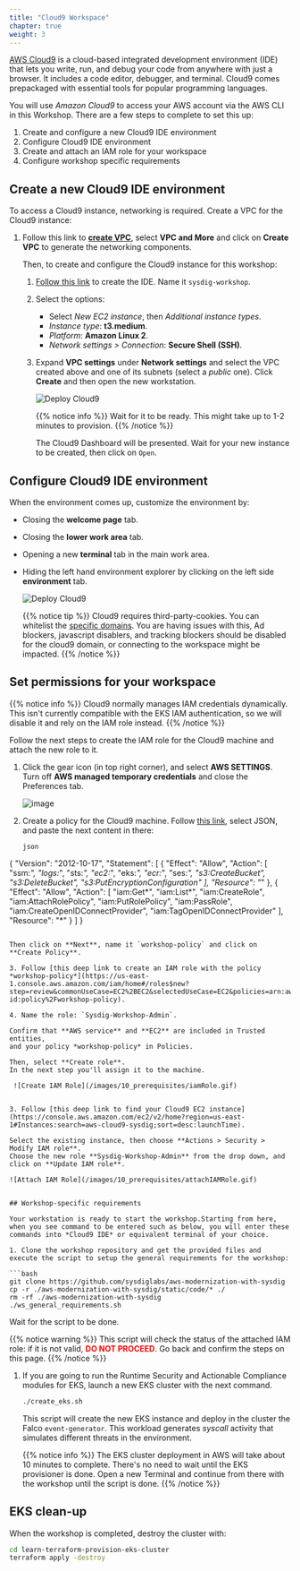```yaml
---
title: "Cloud9 Workspace"
chapter: true
weight: 3
---
```


[AWS Cloud9](https://aws.amazon.com/cloud9/) is a cloud-based integrated development environment (IDE)
that lets you write, run, and debug your code from anywhere with just a browser.
It includes a code editor, debugger, and terminal. Cloud9 comes prepackaged with essential tools for popular programming languages.

You will use _Amazon Cloud9_ to access your AWS account via the AWS CLI in this Workshop. There are a few steps to complete to set this up:

1. Create and configure a new Cloud9 IDE environment
2. Configure Cloud9 IDE environment
3. Create and attach an IAM role for your workspace
4. Configure workshop specific requirements


## Create a new Cloud9 IDE environment

To access a Cloud9 instance, networking is required.
Create a VPC for the Cloud9 instance:

1. Follow this link to
   [**create VPC**](https://us-east-1.console.aws.amazon.com/vpc/home?region=us-east-1#CreateVpc:createMode=vpcWithResources),
   select **VPC and More** 
   and click on **Create VPC** to generate the networking components.

   Then, to create and configure the Cloud9 instance for this workshop:

      1. [Follow this link](https://us-east-1.console.aws.amazon.com/cloud9control/home?region=us-east-1#/create/)
         to create the IDE. Name it `sysdig-workshop`.

      2. Select the options:
          - Select *New EC2 instance*, then *Additional instance types*.
          - *Instance type*: **t3.medium**.
          - *Platform*: **Amazon Linux 2**.
          - *Network settings > Connection*: **Secure Shell (SSH)**.

      3. Expand **VPC settings** under **Network settings**
         and select the VPC created above
         and one of its subnets (select a *public* one).
         Click **Create** and then open the new workstation.

          ![Deploy Cloud9](/images/10_prerequisites/cloud9.gif)

          {{% notice info %}}
Wait for it to be ready. This might take up to 1-2 minutes to provision.
{{% /notice %}}

         The Cloud9 Dashboard will be presented. Wait for your new instance to be created,
         then click on `Open`.
         

## Configure Cloud9 IDE environment

When the environment comes up, customize the environment by:

  - Closing the **welcome page** tab.
  - Closing the **lower work area** tab.
  - Opening a new **terminal** tab in the main work area.
  - Hiding the left hand environment explorer
   by clicking on the left side **environment** tab.

    ![Deploy Cloud9](/images/10_prerequisites/cloud9config.gif)


    {{% notice tip %}}
Cloud9 requires third-party-cookies. You can whitelist the [specific domains]( https://docs.aws.amazon.com/cloud9/latest/user-guide/troubleshooting.html#troubleshooting-env-loading).  You are having issues with this, Ad blockers, javascript disablers, and tracking blockers should be disabled for the cloud9 domain, or connecting to the workspace might be impacted.
{{% /notice %}}


## Set permissions for your workspace

{{% notice info %}}
Cloud9 normally manages IAM credentials dynamically. This isn't currently compatible with
the EKS IAM authentication, so we will disable it and rely on the IAM role instead.
{{% /notice %}}

Follow the next steps to create the IAM role for the Cloud9 machine
and attach the new role to it.

1. Click the gear icon (in top right corner),
   and select **AWS SETTINGS**. Turn off **AWS managed temporary credentials** and close the Preferences tab.
   
   ![image](/images/10_prerequisites/iamRoleWorkspace.gif)

2. Create a policy for the Cloud9 machine. Follow [this link](https://us-east-1.console.aws.amazon.com/iamv2/home?region=eu-central-1#/policies/create?step=addPermissions), select JSON, and paste the next content in there:

   ```
   json
{
    "Version": "2012-10-17",
    "Statement": [
        {
            "Effect": "Allow",
            "Action": [
                "ssm:*",
                "logs:*",
                "sts:*",
                "ec2:*",
                "eks:*",
                "ecr:*",
                "ses:*",
                "s3:CreateBucket",
                "s3:DeleteBucket",
                "s3:PutEncryptionConfiguration"
            ],
            "Resource": "*"
        },
        {
            "Effect": "Allow",
            "Action": [
                "iam:Get*",
                "iam:List*",
                "iam:CreateRole",
                "iam:AttachRolePolicy",
                "iam:PutRolePolicy",
                "iam:PassRole",
                "iam:CreateOpenIDConnectProvider",
                "iam:TagOpenIDConnectProvider"
            ],
            "Resource": "*"
        }
    ]
}
   ```

   Then click on **Next**, name it `workshop-policy` and click on **Create Policy**.

3. Follow [this deep link to create an IAM role with the policy *workshop-policy*](https://us-east-1.console.aws.amazon.com/iam/home#/roles$new?step=review&commonUseCase=EC2%2BEC2&selectedUseCase=EC2&policies=arn:aws:iam::account-id:policy%2Fworkshop-policy). 
   
4. Name the role: `Sysdig-Workshop-Admin`.

   Confirm that **AWS service** and **EC2** are included in Trusted entities,
   and your policy *workshop-policy* in Policies.
   
   Then, select **Create role**.
   In the next step you'll assign it to the machine.

    ![Create IAM Role](/images/10_prerequisites/iamRole.gif)


3. Follow [this deep link to find your Cloud9 EC2 instance](https://console.aws.amazon.com/ec2/v2/home?region=us-east-1#Instances:search=aws-cloud9-sysdig;sort=desc:launchTime).

   Select the existing instance, then choose **Actions > Security > Modify IAM role**.
   Choose the new role **Sysdig-Workshop-Admin** from the drop down, and click on **Update IAM role**.

   ![Attach IAM Role](/images/10_prerequisites/attachIAMRole.gif)


## Workshop-specific requirements

Your workstation is ready to start the workshop.Starting from here, when you see command to be entered such as below, you will enter these commands into *Cloud9 IDE* or equivalent terminal of your choice.

1. Clone the workshop repository and get the provided files and execute the script to setup the general requirements for the workshop:

   ```bash
   git clone https://github.com/sysdiglabs/aws-modernization-with-sysdig
   cp -r ./aws-modernization-with-sysdig/static/code/* ./
   rm -rf ./aws-modernization-with-sysdig
   ./ws_general_requirements.sh
   ```

   Wait for the script to be done.

   {{% notice warning %}}
This script will check the status of the attached IAM role: if it is not valid, <span style="color: red;">**DO NOT PROCEED**</span>. Go back and confirm the steps on this page.
{{% /notice %}}

1. If you are going to run the Runtime Security and Actionable Compliance modules for EKS, 
   launch a new EKS cluster with the next command.
   
   ```bash
   ./create_eks.sh
   ```

   This script will create the new EKS instance and deploy in the cluster the Falco `event-generator`.
   This workload generates *syscall* activity that simulates different threats in the environment.


      {{% notice info %}}
The EKS cluster deployment in AWS will take about 10 minutes to complete.
There's no need to wait until the EKS provisioner is done. Open a new Terminal and continue from there with the workshop until the script is done.
{{% /notice %}}


## EKS clean-up

When the workshop is completed, destroy the cluster with:


```bash
cd learn-terraform-provision-eks-cluster
terraform apply -destroy
```
